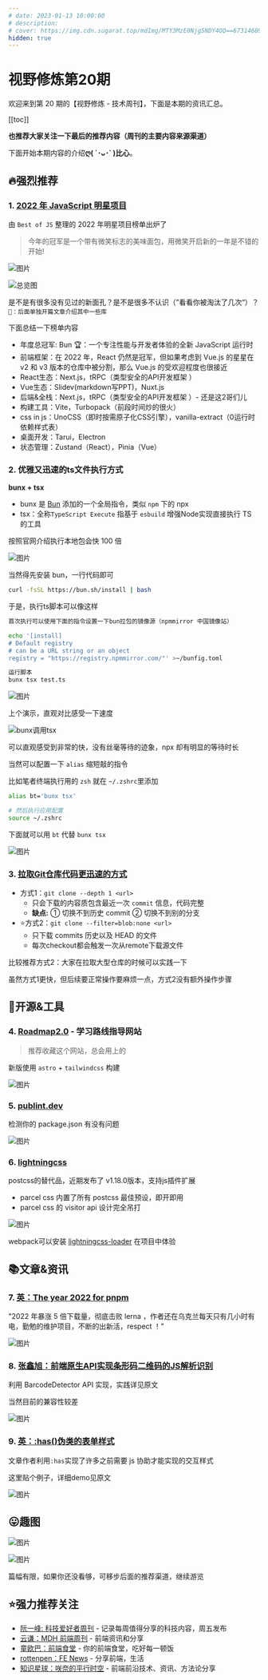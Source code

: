 ```yaml
---
# date: 2023-01-13 10:00:00
# description: 
# cover: https://img.cdn.sugarat.top/mdImg/MTY3MzE0Njg5NDY4OQ==673146894689
hidden: true
---
```


# 视野修炼第20期

欢迎来到第 20 期的【视野修炼 - 技术周刊】，下面是本期的资讯汇总。

[[toc]]

**​也推荐大家关注一下最后的推荐内容（周刊的主要内容来源渠道）**

下面开始本期内容的介绍**ღ( ´･ᴗ･` )比心**。

## 🔥强烈推荐
### 1. [2022 年 JavaScript 明星项目](https://risingstars.js.org/2022/zh)
由 `Best of JS` 整理的 2022 年明星项目榜单出炉了

>今年的冠军是一个带有微笑标志的美味面包，用微笑开启新的一年是不错的开始!

![图片](https://img.cdn.sugarat.top/mdImg/MTY3MzUzNzQ5ODY5NQ==673537498695)

![总览图](https://img.cdn.sugarat.top/mdImg/MTY3MzM2MTM3MTExMg==673361371112)

是不是有很多没有见过的新面孔？是不是很多不认识（”看看你被淘汰了几次“）？`🥔：后面单独开篇文章介绍其中一些库`

下面总结一下榜单内容
* 年度总冠军: Bun 🏆：一个专注性能与开发者体验的全新 JavaScript 运行时
* 前端框架：在 2022 年，React 仍然是冠军，但如果考虑到 Vue.js 的星星在 v2 和 v3 版本的仓库中被分割，那么 Vue.js 的受欢迎程度也很接近
* React生态：Next.js，tRPC（类型安全的API开发框架 ）
* Vue生态：Slidev(markdown写PPT)，Nuxt.js
* 后端&全栈：Next.js，tRPC（类型安全的API开发框架 ）- 还是这2哥们儿
* 构建工具：Vite，Turbopack（前段时间炒的很火）
* css in js：UnoCSS（即时按需原子化CSS引擎），vanilla-extract（0运行时依赖样式表）
* 桌面开发：Tarui，Electron
* 状态管理：Zustand（React），Pinia（Vue）

### 2. 优雅又迅速的ts文件执行方式
**bunx + tsx**

* bunx 是 [Bun](https://bun.sh/) 添加的一个全局指令，类似 `npm` 下的 npx
* tsx：全称`TypeScript Execute` 指基于 `esbuild` 增强Node实现直接执行 TS 的工具

按照官网介绍执行本地包会快 100 倍

![图片](https://img.cdn.sugarat.top/mdImg/MTY3MzM2MzY3NzA3OA==673363677078)

当然得先安装 bun，一行代码即可
```sh
curl -fsSL https://bun.sh/install | bash
```

于是，执行ts脚本可以像这样

```sh
首次执行可以使用下面的指令设置一下bun拉包的镜像源（npmmirror 中国镜像站）

echo '[install]
# Default registry
# can be a URL string or an object
registry = "https://registry.npmmirror.com/"' >~/bunfig.toml

运行脚本
bunx tsx test.ts
```

![图片](https://img.cdn.sugarat.top/mdImg/MTY3MzM2MzgyNjEwNw==673363826107)

上个演示，直观对比感受一下速度

![bunx调用tsx](https://img.cdn.sugarat.top/mdImg/MTY3MzUzNDYxMjY3Ng==673534612676)

可以直观感受到非常的快，没有丝毫等待的迹象，npx 却有明显的等待时长

当然可以配置一下 `alias` 缩短敲的指令

比如笔者终端执行用的 `zsh` 就在 `~/.zshrc`里添加
```sh
alias bt='bunx tsx'

# 然后执行应用配置
source ~/.zshrc
```
下面就可以用 `bt` 代替 `bunx tsx`

![图片](https://img.cdn.sugarat.top/mdImg/MTY3MzUzNTAwOTM0OA==673535009348)

### 3. [拉取Git仓库代码更迅速的方式](https://mp.weixin.qq.com/s/6VaV70zbnfzWBRxHGbmTcw)
* 方式1：`git clone --depth 1 <url>`
  * 只会下载的内容质包含最近一次 `commit` 信息，代码完整
  * **缺点:** ① 切换不到历史 commit ② 切换不到别的分支
* ⭐️方式2：`git clone --filter=blob:none <url>`
  * 只下载 commits 历史以及 HEAD 的文件
  * 每次checkout都会触发一次从remote下载源文件

比较推荐方式2：大家在拉取大型仓库的时候可以实践一下

虽然方式1更快，但后续要正常操作要麻烦一点，方式2没有额外操作步骤

## 🔧开源&工具
### 4. [Roadmap2.0](https://github.com/kamranahmedse/developer-roadmap) - 学习路线指导网站
>推荐收藏这个网站，总会用上的

新版使用 `astro` + `tailwindcss` 构建

![图片](https://img.cdn.sugarat.top/mdImg/MTY3MzUzNjk2MjUwOA==673536962508)


### 5. [publint.dev](https://publint.dev/vue@3.2.45)

检测你的 package.json 有没有问题

![图片](https://img.cdn.sugarat.top/mdImg/MTY3MzU3MDgxMzc1MQ==673570813751)

### 6. [lightningcss](https://github.com/parcel-bundler/lightningcss/tree/master)
postcss的替代品，近期发布了 v1.18.0版本，支持js插件扩展
* parcel css 内置了所有 postcss 最佳预设，即开即用
* parcel css 的 visitor api 设计完全吊打

![图片](https://img.cdn.sugarat.top/mdImg/MTY3MzU3MDg2OTc0NA==673570869744)

webpack可以安装 [lightningcss-loader](https://github.com/fz6m/lightningcss-loader) 在项目中体验
## 📚文章&资讯
### 7. [英：The year 2022 for pnpm](https://pnpm.io/zh/blog/2022/12/30/yearly-update)
"2022 年暴涨 5 倍下载量，彻底击败 lerna ，作者还在乌克兰每天只有几小时有电，勤勉的维护项目，不断的出新活，respect ！"

![图片](https://img.cdn.sugarat.top/mdImg/MTY3MzU3MTM1MTY3MA==673571351670)

### 8. [张鑫旭：前端原生API实现条形码二维码的JS解析识别](https://www.zhangxinxu.com/wordpress/2023/01/js-parse-barcode-qrcode-barcodedetector/)

利用 BarcodeDetector API 实现，实践详见原文

当然目前的兼容性较差

![图片](https://img.cdn.sugarat.top/mdImg/MTY3MzU3MTUwNDM0Mg==673571504342)

### 9. [英：:has()伪类的表单样式](https://webkit.org/blog/13096/css-has-pseudo-class/#styling-form-states-without-js)
文章作者利用`:has`实现了许多之前需要 js 协助才能实现的交互样式

这里贴个例子，详细demo见原文

![图片](https://img.cdn.sugarat.top/mdImg/MTY3MzU3MTcwMzE1Mg==673571703152)

## 😛趣图
![图片](https://img.cdn.sugarat.top/mdImg/MTY3MzUzODAyODI3MQ==673538028271)

![图片](https://img.cdn.sugarat.top/mdImg/MTY3MzUzODA1MjkyOQ==673538052929)

<!-- ![图片](https://img.cdn.sugarat.top/mdImg/MTY3MzUzODYwODMzMQ==673538608331) -->

篇幅有限，如果你还没看够，可移步后面的推荐渠道，继续游览

## ⭐️强力推荐关注
* [阮一峰: 科技爱好者周刊](https://www.ruanyifeng.com/blog/archives.html) - 记录每周值得分享的科技内容，周五发布
* [云谦：MDH 前端周刊](https://www.yuque.com/chencheng/mdh-weekly) - 前端资讯和分享
* [童欧巴：前端食堂](https://github.com/Geekhyt/weekly) - 你的前端食堂，吃好每一顿饭
* [rottenpen：FE News](https://rottenpen.zhubai.love/) - 分享前端，生活
* [知识星球：咲奈的平行时空](https://public.zsxq.com/groups/28851452458181.html) - 前端前沿技术、资讯、方法论分享

